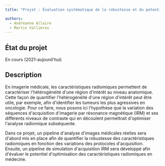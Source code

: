 ```yaml
---
title: "Projet : Évaluation systématique de la robustesse et du potentiel d'exploitation des caractéristiques radiomiques en imagerie par résonance magnétique"

authors:
  - Andréanne Allaire
  - Martin Vallières
---
```


## État du projet

En cours (2021-aujourd'hui)

## Description

En imagerie médicale, les caractéristiques radiomiques permettent de caractériser l'hétérogénéité d'une région 
d'intérêt au niveau anatomique. Cette façon de quantifier l'hétérogénéité d'une région d'intérêt peut être utile, 
par exemple, afin d'identifier les tumeurs les plus agressives en oncologie. Pour ce faire, nous posons ici 
l'hypothèse que la variation des séquences d'acquisition d'imagerie par résonance magnétique (IRM) et ses 
différents niveaux de contraste qui en découlent permettrait d'optimiser l'analyse radiomique subséquente. 

Dans ce projet, un pipeline d'analyse d'images médicales réelles sera d'abord mis en place afin de quantifier 
la robustesse des caractéristiques radiomiques en fonction des variations des protocoles d'acquisition. Ensuite, 
un pipeline de simulation d'acquisition IRM sera développé afin d'évaluer le potentiel d'optimisation des 
caractéristiques radiomiques en médecine.
